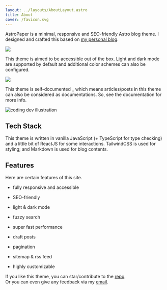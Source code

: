 ```yaml
---
layout: ../layouts/AboutLayout.astro
title: About
cover: /favicon.svg
---
```

AstroPaper is a minimal, responsive and SEO-friendly Astro blog theme. I designed and crafted this based on [my personal blog](https://satnaing.dev/blog).

![](/astropaper-og.jpg)

This theme is aimed to be accessible out of the box. Light and dark mode are supported by default and additional color schemes can also be configured.

![](/assets/logo.png)

This theme is self-documented \_ which means articles/posts in this theme can also be considered as documentations. So, see the documentation for more info.

![coding dev illustration](/assets/dev.svg)

## Tech Stack

This theme is written in vanilla JavaScript (+ TypeScript for type checking) and a little bit of ReactJS for some interactions. TailwindCSS is used for styling; and Markdown is used for blog contents.

## Features

Here are certain features of this site.

*   fully responsive and accessible
    
*   SEO-friendly
    
*   light & dark mode
    
*   fuzzy search
    
*   super fast performance
    
*   draft posts
    
*   pagination
    
*   sitemap & rss feed
    
*   highly customizable
    

If you like this theme, you can star/contribute to the [repo](https://github.com/satnaing/astro-paper).  
Or you can even give any feedback via my [email](mailto:contact@satnaing.dev).